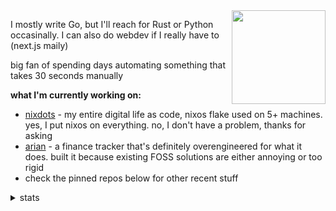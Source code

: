 <img src="https://i.imgur.com/Wko0YCY.png" align="right" width="150">

I mostly write Go, but I'll reach for Rust or Python occasinally. I can also do webdev if I really have to (next.js maily)

big fan of spending days automating something that takes 30 seconds manually

**what I'm currently working on:**
- [nixdots](https://github.com/xhos/nixdots) - my entire digital life as code, nixos flake used on 5+ machines. yes, I put nixos on everything. no, I don't have a problem, thanks for asking
- [arian](https://github.com/xhos/ariand) - a finance tracker that's definitely overengineered for what it does. built it because existing FOSS solutions are either annoying or too rigid
- check the pinned repos below for other recent stuff

<details>
    <summary>stats</summary>
    <br>
    <div align="center" style="display: flex; justify-content: center;">
        <img height="250px" src="https://github-readme-stats.vercel.app/api?username=xhos&theme=transparent&show_icons=true&hide_border=true&count_private=true&custom_title=activity&hide_rank=true"/>
        <img height="250px" src="https://github-readme-stats.vercel.app/api/top-langs/?username=xhos&theme=transparent&show_icons=true&hide_border=true&layout=donut&custom_title=most%20used%20languages"/>
        <img height="500px" src="https://github-readme-stats.vercel.app/api/wakatime?api_domain=wakapi.xhos.dev&username=Mark&hide_border=true&theme=transparent&custom_title=wakatime%20(last%207%20days)&layout=compact"/>
    </div>
</details>
